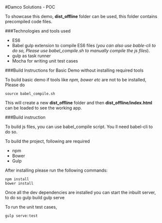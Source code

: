 #Damco Solutions - POC

To showcase this demo, **dist_offline** folder can be used, this folder contains precompiled code files.

###Technologies and tools used

* ES6
* Babel gulp extension to compile ES6 files (*you can also use bable-cli to do so, Please use babel_compile.sh to manually compile the js files*).
* gulp as task runner
* Mocha for writing unit test cases

###Build Instructions for Basic Demo without installing required tools

To build basic demo if tools like *npm, bower etc* are not to be installed, Please do

    source babel_compile.sh

This will create a new **dist_offline** folder and then **dist_offline/index.html** can be loaded to see the working app.

###Build instruction

To build js files, you can use babel_compile script. You ll need babel-cli to do so.

To build the project, following are required
* npm
* Bower
* Gulp

After installing please run the following commands:

    npm install
    bower install

Once all the dev dependencies are installed you can start the inbuilt server, to do so
    gulp build
    gulp serve

To run the unit test cases,

    gulp serve:test
